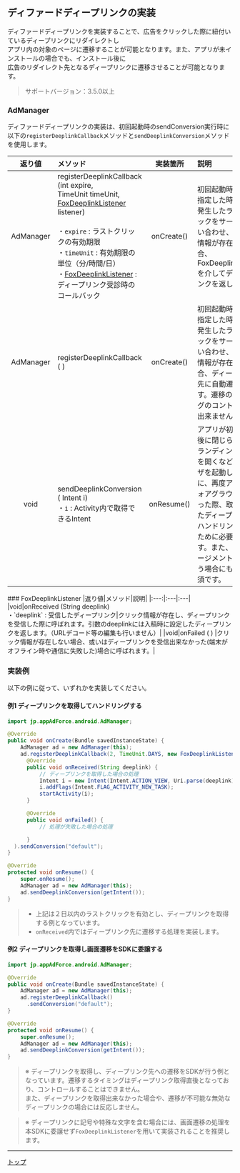 ## ディファードディープリンクの実装

ディファードディープリンクを実装することで、広告をクリックした際に紐付いているディープリンクにリダイレクトし<br>
アプリ内の対象のページに遷移することが可能となります。また、アプリが未インストールの場合でも、インストール後に<br>
広告のリダイレクト先となるディープリンクに遷移させることが可能となります。

> サポートバージョン：3.5.0以上


### AdManager
ディファードディープリンクの実装は、初回起動時のsendConversion実行時に以下の`registerDeeplinkCallback`メソッドと`sendDeeplinkConversion`メソッドを使用します。

|返り値|メソッド|実装箇所|説明|
|:---:|:---|:---:|:---|
|AdManager|registerDeeplinkCallback (int expire, <br>TimeUnit timeUnit, <br>[FoxDeeplinkListener](#foxdeeplinklistener) listener)<br><br>・`expire` : ラストクリックの有効期限<br>・`timeUnit` : 有効期限の単位（分/時間/日）<br>・[FoxDeeplinkListener](#foxdeeplinklistener) : ディープリンク受診時のコールバック|onCreate()|初回起動時に引数で指定した時間以内に発生したラストクリックをサーバーに問い合わせ、クリック情報が存在した場合、FoxDeeplinkListenerを介してディープリンクを返します。|
|AdManager|registerDeeplinkCallback ( )|onCreate()|初回起動時に引数で指定した時間以内に発生したラストクリックをサーバーに問い合わせ、クリック情報が存在した場合、ディープリンク先に自動遷移します。遷移のタイミングのコントロールは出来ません。|
|void|sendDeeplinkConversion ( Intent i)<br>・`i` : Activity内で取得できるIntent|onResume()|アプリが初回起動直後に閉じられたり、ランディングページを開くなどでブラウザを起動したのちに、再度アプリがフォアグラウンドに戻った際、取得していたディープリンクのハンドリングを行うために必要となります。また、リエンゲージメント計測を行う場合にも実装が必須です。|

<div id="foxdeeplinklistener"></div>
### FoxDeeplinkListener
|返り値|メソッド|説明|
|:---:|:---|:---|
|void|onReceived (String deeplink) <br>・`deeplink` : 受信したディープリンク|クリック情報が存在し、ディープリンクを受信した際に呼ばれます。引数のdeeplinkには入稿時に設定したディープリンクを返します。（URLデコード等の編集も行いません）|
|void|onFailed ( ) |クリック情報が存在しない場合、或いはディープリンクを受信出来なかった(端末がオフライン時や通信に失敗した)場合に呼ばれます。|

### 実装例

以下の例に従って、いずれかを実装してください。

#### 例1 ディープリンクを取得してハンドリングする

```java
import jp.appAdForce.android.AdManager;

@Override
public void onCreate(Bundle savedInstanceState) {
	AdManager ad = new AdManager(this);
	ad.registerDeeplinkCallback(2, TimeUnit.DAYS, new FoxDeeplinkListener() {
      @Override
      public void onReceived(String deeplink) {
          // ディープリンクを取得した場合の処理
          Intent i = new Intent(Intent.ACTION_VIEW, Uri.parse(deeplink));
          i.addFlags(Intent.FLAG_ACTIVITY_NEW_TASK);
          startActivity(i);
      }

      @Override
      public void onFailed() {
          // 処理が失敗した場合の処理

      }
  ).sendConversion("default");
}

@Override
protected void onResume() {
    super.onResume();
    AdManager ad = new AdManager(this);
    ad.sendDeeplinkConversion(getIntent());
}
```

> * 上記は２日以内のラストクリックを有効とし、ディープリンクを取得する例となっています。
> * `onReceived`内ではディープリンク先に遷移する処理を実装します。

#### 例2 ディープリンクを取得し画面遷移をSDKに委譲する

```java
import jp.appAdForce.android.AdManager;

@Override
public void onCreate(Bundle savedInstanceState) {
	AdManager ad = new AdManager(this);
	ad.registerDeeplinkCallback()
	  .sendConversion("default");
}

@Override
protected void onResume() {
    super.onResume();
    AdManager ad = new AdManager(this);
    ad.sendDeeplinkConversion(getIntent());
}
```

> ※ ディープリンクを取得し、ディープリンク先への遷移をSDKが行う例となっています。遷移するタイミングはディープリンク取得直後となっており、コントロールすることはできません。<br>
また、ディープリンクを取得出来なかった場合や、遷移が不可能な無効なディープリンクの場合には反応しません。

> ※ ディープリンクに記号や特殊な文字を含む場合には、画面遷移の処理を本SDKに委譲せず`FoxDeeplinkListener`を用いて実装されることを推奨します。


---
[トップ](/lang/ja/README.md)
